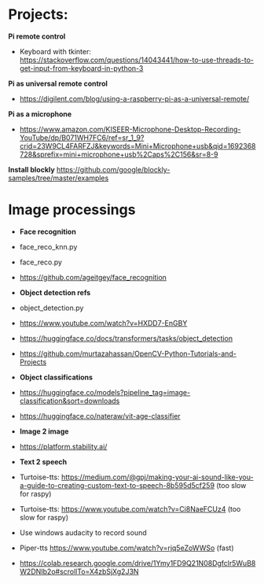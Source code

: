 # Projects:

**Pi remote control**
- Keyboard with tkinter: https://stackoverflow.com/questions/14043441/how-to-use-threads-to-get-input-from-keyboard-in-python-3

**Pi as universal remote control**
- https://digilent.com/blog/using-a-raspberry-pi-as-a-universal-remote/

**Pi as a microphone**
- https://www.amazon.com/KISEER-Microphone-Desktop-Recording-YouTube/dp/B071WH7FC6/ref=sr_1_9?crid=23W9CL4FARFZJ&keywords=Mini+Microphone+usb&qid=1692368728&sprefix=mini+microphone+usb%2Caps%2C156&sr=8-9


**Install blockly**
https://github.com/google/blockly-samples/tree/master/examples

# Image processings

- **Face recognition**
 - face_reco_knn.py
 - face_reco.py
 - https://github.com/ageitgey/face_recognition


- **Object detection refs**
 - object_detection.py
 - https://www.youtube.com/watch?v=HXDD7-EnGBY
 - https://huggingface.co/docs/transformers/tasks/object_detection
 - https://github.com/murtazahassan/OpenCV-Python-Tutorials-and-Projects

- **Object classifications**
 - https://huggingface.co/models?pipeline_tag=image-classification&sort=downloads
 - https://huggingface.co/nateraw/vit-age-classifier

- **Image 2 image**
 - https://platform.stability.ai/

- **Text 2 speech**
 - Turtoise-tts: https://medium.com/@gpj/making-your-ai-sound-like-you-a-guide-to-creating-custom-text-to-speech-8b595d5cf259  (too slow for raspy)
 - Turtoise-tts: https://www.youtube.com/watch?v=Ci8NaeFCUz4 (too slow for raspy)
 - Use windows audacity to record sound
 - Piper-tts https://www.youtube.com/watch?v=rjq5eZoWWSo (fast)
 - https://colab.research.google.com/drive/1Ymy1FD9Q21N08Dgfclr5WuB8W2DNIb2o#scrollTo=X4zbSjXg2J3N
